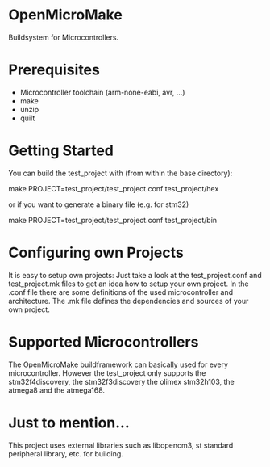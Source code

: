 # OpenMicroMake
Buildsystem for Microcontrollers.

# Prerequisites
- Microcontroller toolchain (arm-none-eabi, avr, ...)
- make
- unzip
- quilt

# Getting Started
You can build the test_project with (from within the base directory):

make PROJECT=test_project/test_project.conf test_project/hex

or if you want to generate a binary file (e.g. for stm32)

make PROJECT=test_project/test_project.conf test_project/bin

# Configuring own Projects
It is easy to setup own projects:
Just take a look at the test_project.conf and test_project.mk files to get an idea how to setup your own
project. In the .conf file there are some definitions of the used microcontroller and architecture. The .mk file
defines the dependencies and sources of your own project.

# Supported Microcontrollers
The OpenMicroMake buildframework can basically used for every microcontroller. 
However the test_project only supports the stm32f4discovery, the stm32f3discovery the olimex stm32h103, the atmega8 and the atmega168.

# Just to mention...
This project uses external libraries such as libopencm3, st standard peripheral library, etc. for building.
